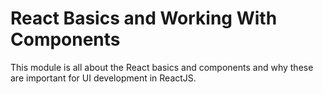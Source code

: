 # React Basics and Working With Components

This module is all about the React basics and components
and why these are important for UI development in ReactJS.
